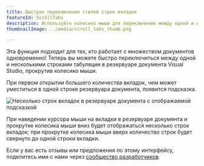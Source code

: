 ```yaml
---
title: Быстрое переключение стилей строк вкладок
featureId: ScrollTabs
description: Используйте колесико мыши для переключения между одной и несколькими строками табуляции в резервуаре документа.
thumbnailImage: ../media/scroll_tabs_thumb.png

---
```


Эта функция подходит для тех, кто работает с множеством документов одновременно! Теперь вы можете быстро переключиться между одной и несколькими строками табуляции в резервуаре документа Visual Studio, прокрутив колесико мыши.

При первом открытии большего количества вкладок, чем может уместиться в одной строке резервуара документа, появится подсказка.

![Несколько строк вкладок в резервуаре документа с отображаемой подсказкой](../media/scroll_tabs.png "Несколько строк вкладок в резервуаре документа с отображаемой подсказкой")

При наведении курсора мыши на вкладки в резервуаре документа и прокрутке колесика мыши вниз будет отображаться несколько строк вкладок; при прокрутке колесика мыши вверх количество строк будет свернуто до одной строки вкладки. 

Если у вас есть отзывы или предложения по этому интерфейсу, поделитесь ими с нами через [сообщество разработчиков](https://developercommunity.visualstudio.com/t/scrollable-open-file-tabs-with-mouse-wheel/353560).
